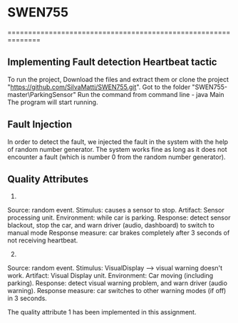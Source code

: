 # SWEN755
==============================================================

Implementing Fault detection Heartbeat tactic
--------------
To run the project, Download the files and extract them or clone the project "https://github.com/SilvaMatti/SWEN755.git". 
Got to the folder "SWEN755-master\ParkingSensor"
Run the command from command line - java Main
The program will start running.


Fault Injection
--------------
In order to detect the fault, we injected the fault in the system with the help of random number generator.
The system works fine as long as it does not encounter a fault (which is number 0 from the random number generator).


Quality Attributes 
--------------
1.
Source: random event. 
Stimulus: causes a sensor to stop.
Artifact: Sensor processing unit.
Environment: while car is parking.
Response: detect sensor blackout, stop the car, and warn driver (audio, dashboard) to switch to manual mode
Response measure: car brakes completely after 3 seconds of not receiving heartbeat.

2.
Source: random event.
Stimulus: VisualDisplay --> visual warning doesn't work.
Artifact: Visual Display unit.
Environment: Car moving (including parking).
Response: detect visual warning problem, and warn driver (audio warning).
Response measure: car switches to other warning modes (if off) in 3 seconds.

The quality attribute 1 has been implemented in this assignment.


